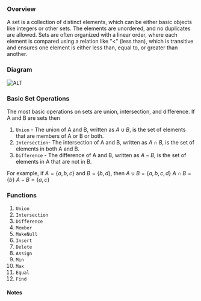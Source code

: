 ### Overview
A set is a collection of distinct elements, which can be either basic objects like integers or other sets. The elements are unordered, and no duplicates are allowed. Sets are often organized with a linear order, where each element is compared using a relation like "<" (less than), which is transitive and ensures one element is either less than, equal to, or greater than another.

### Diagram
![ALT](https://raw.githubusercontent.com/Despee2k/NOTES/main/CIS%202101%20-%20Data%20Structures%20and%20Algorithms/Attachments/INSERTNAME)

### Basic Set Operations
The most basic operations on sets are union, intersection, and difference. If A and B are sets then

1. `Union` - The union of A and B, written as $A \cup B$, is the set of elements that are members of A or B or both.
2. `Intersection`- The intersection of A and B, written as $A \cap B$, is the set of elements in both A and B.
3. `Difference` - The difference of A and B, written as $A - B$, is the set of elements in A that are not in B.

For example, if $A = \{a, b, c\}$ and $B = \{b, d\}$, then
$A \cup B = \{a, b, c, d\}$
$A \cap B = \{b\}$
$A - B = \{a, c\}$

### Functions
1. `Union`
2. `Intersection`
3. `Difference`
4. `Member`
5. `MakeNull`
6. `Insert`
7. `Delete`
8. `Assign`
9. `Min`
10. `Max`
11. `Equal`
12. `Find`

#### Notes
